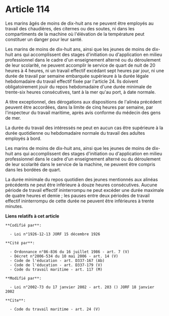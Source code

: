 # Article 114

Les marins âgés de moins de dix-huit ans ne peuvent être employés au travail des chaudières, des citernes ou des soutes, ni
dans les compartiments de la machine où l'élévation de la température peut constituer un danger pour leur santé.

Les marins de moins de dix-huit ans, ainsi que les jeunes de moins de dix-huit ans qui accomplissent des stages d'initiation
ou d'application en milieu professionnel dans le cadre d'un enseignement alterné ou du déroulement de leur scolarité, ne
peuvent accomplir le service de quart de nuit de 20 heures à 4 heures, ni un travail effectif excédant sept heures par jour,
ni une durée de travail par semaine embarquée supérieure à la durée légale hebdomadaire du travail effectif fixée par
l'article 24. Ils doivent obligatoirement jouir du repos hebdomadaire d'une durée minimale de trente-six heures consécutives,
tant à la mer qu'au port, à date normale.

A titre exceptionnel, des dérogations aux dispositions de l'alinéa précédent peuvent être accordées, dans la limite de cinq
heures par semaine, par l'inspecteur du travail maritime, après avis conforme du médecin des gens de mer.

La durée du travail des intéressés ne peut en aucun cas être supérieure à la durée quotidienne ou hebdomadaire normale du
travail des adultes employés à bord.

Les marins de moins de dix-huit ans, ainsi que les jeunes de moins de dix-huit ans qui accomplissent des stages d'initiation
ou d'application en milieu professionnel dans le cadre d'un enseignement alterné ou du déroulement de leur scolarité dans le
service de la machine, ne peuvent être compris dans les bordées de quart.

La durée minimale du repos quotidien des jeunes mentionnés aux alinéas précédents ne peut être inférieure à douze heures
consécutives. Aucune période de travail effectif ininterrompu ne peut excéder une durée maximale de quatre heures et demie ;
les pauses entre deux périodes de travail effectif ininterrompu de cette durée ne peuvent être inférieures à trente minutes.

**Liens relatifs à cet article**

	**Codifié par**:

	  - Loi n°1926-12-13 JORF 15 décembre 1926

	**Cité par**:

	  - Ordonnance n°86-836 du 16 juillet 1986 - art. 7 (V)
	  - Décret n°2006-534 du 10 mai 2006 - art. 14 (V)
	  - Code de l'éducation - art. D337-167 (Ab)
	  - Code de l'éducation - art. D337-179 (V)
	  - Code du travail maritime - art. 117 (M)

	**Modifié par**:

	  - Loi n°2002-73 du 17 janvier 2002 - art. 203 () JORF 18 janvier 2002

	**Cite**:

	  - Code du travail maritime - art. 24 (V)
